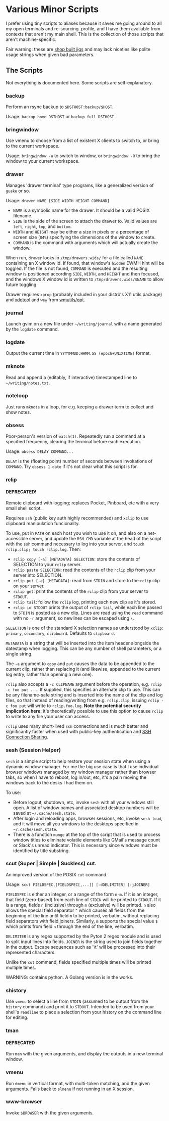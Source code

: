 # Various Minor Scripts

I prefer using tiny scripts to aliases because it saves me going around to all my open terminals and re-sourcing .profile, and I have them available from contexts that aren't my main shell. This is the collection of those scripts that aren't machine-specific.

Fair warning: these are [shop built jigs](http://robnapier.net/go-is-a-shop-built-jig) and may lack niceties like polite usage strings when given bad parameters. 

## The Scripts

Not everything is documented here. Some scripts are self-explanatory.

### backup

Perform an rsync backup to `$DSTHOST:backup/$HOST`.

Usage: `backup home DSTHOST` or `backup full DSTHOST`

### bringwindow

Use vmenu to choose from a list of existent X clients to switch to, or bring to the current workspace.

Usage: `bringwindow -a` to switch to window, or `bringwindow -R` to bring the window to your current workspace.

### drawer

Manages 'drawer terminal' type programs, like a generalized version of `guake` or so.

Usage: `drawer NAME [SIDE WIDTH HEIGHT COMMAND]`

- `NAME` is a symbolic name for the drawer. It should be a valid POSIX filename.
- `SIDE` is the side of the screen to attach the drawer to. Valid values are `left`, `right`, `top`, and `bottom`.
- `WIDTH` and `HEIGHT` may be either a size in pixels or a percentage of screen size (`84%`) specifying the dimensions of the window to create.
- `COMMAND` is the command with arguments which will actually create the window.

When run, `drawer` looks in `/tmp/drawers.wids/` for a file called `NAME` containing an X window id. If found, that window's `hidden` EWMH hint will be toggled. If the file is not found, `COMMAND` is executed and the resulting window is positioned according `SIDE`, `WIDTH`, and `HEIGHT` and then focused, and the windows X window id is written to `/tmp/drawers.wids/$NAME` to allow future toggling.

Drawer requires `xprop` (probably included in your distro's X11 utils package) and [xdotool](http://www.semicomplete.com/projects/xdotool/) and `wew` from [wmutils/opt](https://github.com/wmutils/opt).

### journal

Launch gvim on a new file under `~/writing/journal` with a name generated by the `logdate` command.

### logdate

Output the current time in `YYYYMMDD:HHMM.SS (epoch+UNIXTIME)` format.

### mknote

Read and append a (editably, if interactive) timestamped line to `~/writing/notes.txt`.

### noteloop

Just runs `mknote` in a loop, for e.g. keeping a drawer term to collect and show notes.

### obsess

Poor-person's version of `watch(1)`. Repeatedly run a command at a specified frequency, clearing the terminal before each execution. 

Usage: `obsess DELAY COMMAND...`

`DELAY` is the (floating point) number of seconds between invokations of `COMMAND`. Try `obsess 1 date` if it's not clear what this script is for.

### rclip

#### DEPRECATED!

Remote clipboard with logging; replaces Pocket, Pinboard, etc with a very small shell script.

Requires `ssh` (public key auth highly recommended) and `xclip` to use clipboard manipulation funcionality.

To use, put in `PATH` on each host you wish to use it on, and also on a net-accessible server, and update the `RSH_CMD` variable at the head of the script with the `ssh` command necessary to log into your server, and `touch rclip.clip; touch rclip.log`. Then:

- `rclip copy [-a] [METADATA] SELECTION`: store the contents of SELECTION to your `rclip` server.
- `rclip paste SELECTION`: read the contents of the `rclip` clip from your server into SELECTION.
- `rclip put [-a] [METADATA]`: read from `STDIN` and store to the `rclip` clip on your server.
- `rclip get`: print the contents of the  `rclip` clip from your server to `STDOUT`.
- `rclip tail`: follow the `rclip` log, printing each new clip as it's stored.
- `rclip io`: `STDOUT` prints the output of `rclip tail`, while each line passed to `STDIN` is posted as a new clip. Lines are read using the `read` command with no `-r` argument, so newlines can be escaped using `\`.

`SELECTION` is one of the standard X selection names as understood by `xclip`: `primary`, `secondary`, `clipboard`. Defaults to `clipboard`.

`METADATA` is a string that will be inserted into the item header alongside the datestamp when logging. This can be any number of shell parameters, or a single string.

The `-a` argument to `copy` and `put` causes the data to be appended to the current clip, rather than replacing it (and likewise, appended to the current log entry, rather than opening a new one).

`rclip` also accepts a `-c CLIPNAME` argument before the operation, e.g. `rclip -c foo put ...`. If supplied, this specifies an alternate clip to use. This can be any filename-safe string and is inserted into the name of the clip and log files, so that instead of reading/writing from e.g. `rclip.clip`, issuing `rclip -c foo put` will write to `rclip.foo.log`. **Note the potential security implication here:** it's theoretically possible to use this option to cause `rclip` to write to any file your user can access.

`rclip` uses many short-lived `ssh` connections and is much better and significantly faster when used with public-key authentication and [SSH Connection Sharing](https://puppetlabs.com/blog/speed-up-ssh-by-reusing-connections).

### sesh (Session Helper)

`sesh` is a simple script to help restore your session state when using a dynamic window manager. For me the big use case is that I use individual browser windows managed by my window manager rather than browser tabs, so when I have to reboot, log in/out, etc, it's a pain moving the windows back to the desks I had them on.

To use:

- Before logout, shutdown, etc, invoke `sesh` with all your windows still open. A list of window names and associated desktop numbers will be saved at `~/.cache/sesh.state`.
- After login and reloading apps, browser sessions, etc, invoke `sesh load`, and it will move all you windows to the desktops specified in `~/.cache/sesh.state`.
- There is a function `munge` at the top of the script that is used to process window titles to eliminate volatile elements like GMail's message count or Slack's unread indicator. This is necessary since windows must be identified by title substring.

### scut (Super | Simple | Suckless) cut.

An improved version of the POSIX `cut` command.

Usage: `scut FIELDSPEC,[FIELDSPEC[,...]] [-dDELIMITER] [-jJOINER]`

`FIELDSPEC` is either an integer, or a range of the form `n-m`. If it is an integer, that field (zero-based) from each line of `STDIN` will be printed to `STDOUT`. If it is a range, fields `n` (inclusive) through `m` (exclusive) will be printed. `n` also allows the special field separator `^` which causes all fields from the beginning of the line until field `m` to be printed, verbatim, without replacing field separators with field joiners. Similarly, `m` supports the special value `$` which prints from field `n` through the end of the line, verbatim.

`DELIMITER` is any regex supported by the Pyton 2 regex module and is used to split input lines into fields.
`JOINER` is the string used to join fields together in the output. Escape sequences such as '\t' will be processed into their represented characters.

Unlike the `cut` command, fields specified multiple times will be printed multiple times.

WARNING: contains python. A Golang version is in the works.

### shistory

Use `vmenu` to select a line from `STDIN` (assumed to be output from the `history` command) and print it to `STDOUT`. Intended to be used from your shell's `readline` to place a selection from your history on the command line for editing.

### tman

#### DEPRECATED

Run `man` with the given arguments, and display the outputs in a new terminal window.

### vmenu

Run `dmenu` in vertical format, with multi-token matching, and the given arguments. Falls back to `slmenu` if not running in an X session.

### www-browser

Invoke `$BROWSER` with the given arguments.
